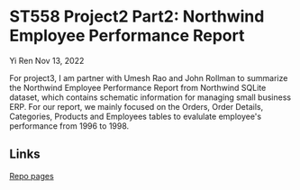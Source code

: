 ST558 Project2 Part2: Northwind Employee Performance Report
================
Yi Ren
Nov 13, 2022

For project3, I am partner with Umesh Rao and John Rollman to summarize the Northwind Employee Performance Report from Northwind SQLite dataset, which contains schematic information for managing small business ERP. For our report, we mainly focused on the Orders, Order Details, Categories, Products and Employees tables to evalulate employee's performance from 1996 to 1998.

## Links
[Repo pages](https://github.com/rraeyyi/Project3)

